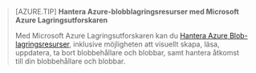 > [AZURE.TIP] **Hantera Azure-blobblagringsresurser med Microsoft Azure Lagringsutforskaren**
> 
> Med Microsoft Azure Lagringsutforskaren kan du [Hantera Azure Blob-lagringsresurser](../articles/vs-azure-tools-storage-explorer-blobs.md), inklusive möjligheten att visuellt skapa, läsa, uppdatera, ta bort blobbehållare och blobbar, samt hantera åtkomst till din blobbehållare och blobbar.

<!--HONumber=Sep16_HO3-->


